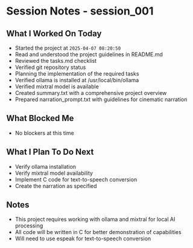 # Session Notes - session_001

## What I Worked On Today

- Started the project at `2025-04-07 08:20:50`
- Read and understood the project guidelines in README.md
- Reviewed the tasks.md checklist
- Verified git repository status
- Planning the implementation of the required tasks
- Verified ollama is installed at /usr/local/bin/ollama
- Verified mixtral model is available
- Created summary.txt with a comprehensive project overview
- Prepared narration_prompt.txt with guidelines for cinematic narration

## What Blocked Me

- No blockers at this time

## What I Plan To Do Next

- Verify ollama installation
- Verify mixtral model availability
- Implement C code for text-to-speech conversion
- Create the narration as specified

## Notes

- This project requires working with ollama and mixtral for local AI processing
- All code will be written in C for better demonstration of capabilities
- Will need to use espeak for text-to-speech conversion
